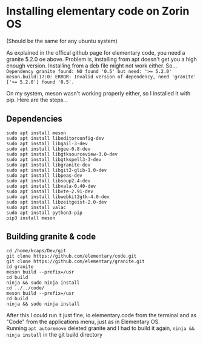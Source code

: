 # Installing elementary code on Zorin OS #     
(Should be the same for any ubuntu system) 

As explained in the offical github page for elementary code, you need a granite 5.2.0 oe above. Problem is, installing from apt doesn't get you a high enough version. Installing from a deb file might not work either. So...    
`Dependency granite found: NO found '0.5' but need: '>= 5.2.0'`
`meson.build:17:0: ERROR: Invalid version of dependency, need 'granite' ['>= 5.2.0'] found '0.5'.`

On my system, meson wasn't working properly either, so I installed it with pip. Here are the steps...


Dependencies
----
```
sudo apt install meson
sudo apt install libeditorconfig-dev
sudo apt install libgail-3-dev
sudo apt install libgee-0.8-dev 
sudo apt install libgtksourceview-3.0-dev 
sudo apt install libgtkspell3-3-dev
sudo apt install libgranite-dev
sudo apt install libgit2-glib-1.0-dev
sudo apt install libpeas-dev
sudo apt install libsoup2.4-dev
sudo apt install libvala-0.40-dev 
sudo apt install libvte-2.91-dev
sudo apt install libwebkit2gtk-4.0-dev
sudo apt install libzeitgeist-2.0-dev
sudo apt install valac
sudo apt install python3-pip
pip3 install meson
```

Building granite & code
----
```
cd /home/kcaps/Dev/git
git clone https://github.com/elementary/code.git
git clone https://github.com/elementary/granite.git
cd granite
meson build --prefix=/usr
cd build
ninja && sudo ninja install
cd ../../code/
meson build --prefix=/usr
cd build
ninja && sudo ninja install
```

After this I could run it just fine, io.elementary.code from the terminal and as "Code" from the applications menu, just as in Elementary OS.    
Running `apt autoremove` deleted granite and I had to build it again, `ninja && ninja install` in the git build directory
